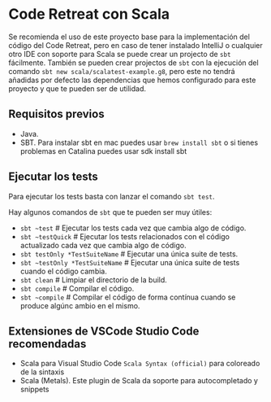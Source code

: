 # Code Retreat con Scala

Se recomienda el uso de este proyecto base para la implementación del código del Code Retreat, pero en caso de tener instalado IntelliJ o cualquier otro IDE con soporte para Scala se puede crear un projecto de ``sbt`` fácilmente. También se pueden crear projectos de `sbt` con la ejecución del comando `sbt new scala/scalatest-example.g8`, pero este no tendrá añadidas por defecto las dependencias que hemos configurado para este proyecto y que te pueden ser de utilidad.

## Requisitos previos

* Java.
* SBT. Para instalar sbt en mac puedes usar ```brew install sbt``` o si tienes problemas en Catalina puedes usar sdk install sbt

## Ejecutar los tests

Para ejecutar los tests basta con lanzar el comando `sbt test`.

Hay algunos comandos de `sbt` que te pueden ser muy útiles:

* ``sbt ~test`` # Ejecutar los tests cada vez que cambia algo de código.
* ``sbt ~testQuick`` # Ejecutar los tests relacionados con el código actualizado cada vez que cambia algo de código.
* ``sbt testOnly *TestSuiteName`` # Ejecutar una única suite de tests.
* ``sbt ~testOnly *TestSuiteName`` # Ejecutar una única suite de tests cuando el código cambia.
* ``sbt clean`` # Limpiar el directorio de la build.
* ``sbt compile`` # Compilar el código.
* ``sbt ~compile`` # Compilar el código de forma contínua cuando se produce algúnc ambio en el mismo.

## Extensiones de VSCode Studio Code recomendadas

* Scala para Visual Studio Code ```Scala Syntax (official)``` para coloreado de la sintaxis
* Scala (Metals). Este plugin de Scala da soporte para autocompletado y snippets 